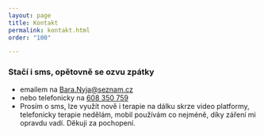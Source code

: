 ```yaml
---
layout: page
title: Kontakt
permalink: kontakt.html
order: "100"

---
```

### Stačí i sms, opětovně se ozvu zpátky

* emailem na <a href="mailto:Bara.Nyja@seznam.cz"> Bara.Nyja@seznam.cz </a>
* nebo telefonicky na <a href="tel:+420608350759"> 608 350 759 </a>
* Prosím o sms, lze využít nově i terapie na dálku skrze video platformy, telefonicky terapie nedělám, mobil používám co nejméně, díky záření mi opravdu vadí. Děkuji za pochopení.